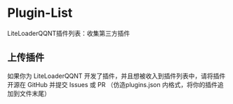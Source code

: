 # Plugin-List

LiteLoaderQQNT插件列表：收集第三方插件


## 上传插件

如果你为 LiteLoaderQQNT 开发了插件，并且想被收入到插件列表中，请将插件开源在 GitHub 并提交 Issues 或 PR （仿造plugins.json 内格式，将你的插件追加到文件末尾）
